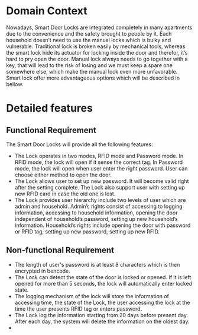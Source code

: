 # Domain Context
Nowadays, Smart Door Locks are integrated completely in many apartments due to the convenience and the safety brought to people by it. Each household doesn’t need to use the manual locks which is bulky and vulnerable. Traditional lock is broken easily by mechanical tools, whereas the smart lock hide its actuator for locking inside the door and therefor, it’s hard to pry open the door. Manual lock always needs to go together with a key, that will lead to the risk of losing and we must keep a spare one somewhere else, which make the manual lock even more unfavorable. Smart lock offer more advantageous options which will be described in bellow.

# Detailed features

## Functional Requirement

The Smart Door Locks will provide all the following features:
- The Lock operates in two modes, RFID mode and Password mode. In RFID mode, the lock will open if it sense the correct tag. In Password mode, the lock will open when user enter the right password. User can choose either method to open the door.
- The Lock allows user to set up new password. It will become valid right after the setting complete. The Lock also support user with setting up new RFID card in case the old one is lost.
- The Lock provides user hierarchy include two levels of user which are admin and household. Admin’s rights consist of accessing to logging information, accessing to household information, opening the door independent of household’s password, setting up new household’s information. Household’s rights include opening the door with password or RFID tag, setting up new password, setting up new RFID.

## Non-functional Requirement

- The length of user's password is at least 8 characters which is then encrypted in bencode.
- The Lock can detect the state of the door is locked or opened. If it is left opened for more than 5 seconds, the lock will automatically enter locked state.
- The logging mechanism of the lock will store the information of accessing time, the state of the Lock, the user accessing the lock at the time the user presents RFID tag or enters password.
- The Lock log the information starting from 20 days before present day. After each day, the system will delete the information on the oldest day.
- 